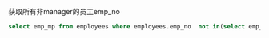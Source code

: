 获取所有非manager的员工emp_no
``` sql
select emp_mp from employees where employees.emp_no  not in(select emp_no from dept_manager).
```
